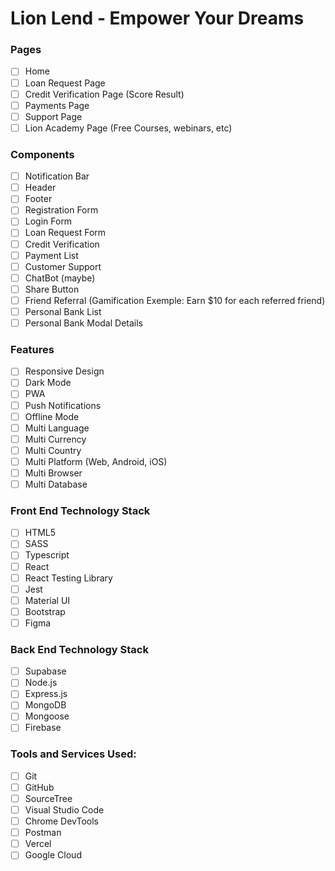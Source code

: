 # Lion Lend - Empower Your Dreams

### Pages

- [ ] Home
- [ ] Loan Request Page
- [ ] Credit Verification Page (Score Result)
- [ ] Payments Page
- [ ] Support Page
- [ ] Lion Academy Page (Free Courses, webinars, etc)

### Components

- [ ] Notification Bar
- [ ] Header
- [ ] Footer
- [ ] Registration Form
- [ ] Login Form
- [ ] Loan Request Form
- [ ] Credit Verification
- [ ] Payment List
- [ ] Customer Support
- [ ] ChatBot (maybe)
- [ ] Share Button
- [ ] Friend Referral (Gamification Exemple:  Earn $10 for each referred friend)
- [ ] Personal Bank List
- [ ] Personal Bank Modal Details

### Features

- [ ] Responsive Design
- [ ] Dark Mode
- [ ] PWA
- [ ] Push Notifications
- [ ] Offline Mode
- [ ] Multi Language
- [ ] Multi Currency
- [ ] Multi Country
- [ ] Multi Platform (Web, Android, iOS)
- [ ] Multi Browser
- [ ] Multi Database

### Front End Technology Stack

- [ ] HTML5
- [ ] SASS
- [ ] Typescript
- [ ] React
- [ ] React Testing Library
- [ ] Jest
- [ ] Material UI
- [ ] Bootstrap
- [ ] Figma

### Back End Technology Stack

- [ ] Supabase
- [ ] Node.js
- [ ] Express.js
- [ ] MongoDB
- [ ] Mongoose
- [ ] Firebase

### Tools and Services Used:

- [ ] Git
- [ ] GitHub
- [ ] SourceTree
- [ ] Visual Studio Code
- [ ] Chrome DevTools
- [ ] Postman
- [ ] Vercel
- [ ] Google Cloud
